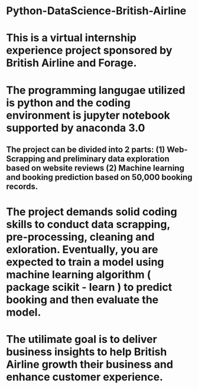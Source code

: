 # Python-DataScience-British-Airline
# This is a virtual internship experience project sponsored by British Airline and Forage.
# The programming langugae utilized is python and the coding environment is jupyter notebook supported by anaconda 3.0


## The project can be divided into 2 parts:  (1) Web-Scrapping and preliminary data exploration based on website reviews  (2) Machine learning and booking prediction based on 50,000 booking records.

# The project demands solid coding skills to conduct data scrapping, pre-processing, cleaning and exloration. Eventually, you are expected to train a model using machine learning algorithm ( package scikit - learn ) to predict booking and then evaluate the model.

# The utilimate goal is to deliver business insights to help British Airline growth their business and enhance customer experience.
